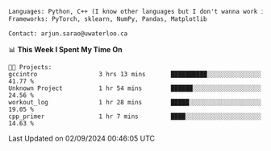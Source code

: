 ```txt
Languages: Python, C++ (I know other languages but I don't wanna work in em)
Frameworks: PyTorch, sklearn, NumPy, Pandas, Matplotlib

Contact: arjun.sarao@uwaterloo.ca
```

<!--START_SECTION:waka-->
📊 **This Week I Spent My Time On** 

```text
🐱‍💻 Projects: 
gccintro                 3 hrs 13 mins       ██████████░░░░░░░░░░░░░░░   41.77 % 
Unknown Project          1 hr 54 mins        ██████░░░░░░░░░░░░░░░░░░░   24.56 % 
workout_log              1 hr 28 mins        █████░░░░░░░░░░░░░░░░░░░░   19.05 % 
cpp_primer               1 hr 7 mins         ████░░░░░░░░░░░░░░░░░░░░░   14.63 % 
```


 Last Updated on 02/09/2024 00:46:05 UTC
<!--END_SECTION:waka-->
